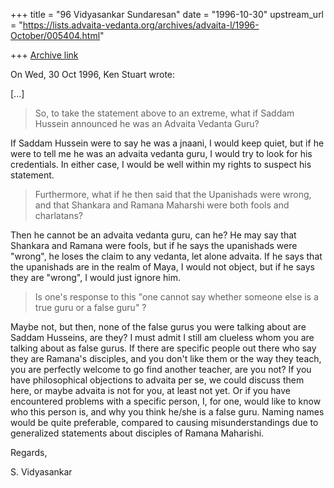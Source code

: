 +++
title = "96 Vidyasankar Sundaresan"
date = "1996-10-30"
upstream_url = "https://lists.advaita-vedanta.org/archives/advaita-l/1996-October/005404.html"

+++
[Archive link](https://lists.advaita-vedanta.org/archives/advaita-l/1996-October/005404.html)

On Wed, 30 Oct 1996, Ken Stuart wrote:

[...]

> So, to take the statement above to an extreme, what if Saddam Hussein
> announced he was an Advaita Vedanta Guru?
>

If Saddam Hussein were to say he was a jnaani, I would keep quiet, but if
he were to tell me he was an advaita vedanta guru, I would try to look for
his credentials. In either case, I would be well within my rights to
suspect his statement.

> Furthermore, what if he then said that the Upanishads were wrong, and
> that Shankara and Ramana Maharshi were both fools and charlatans?
>

Then he cannot be an advaita vedanta guru, can he? He may say that
Shankara and Ramana were fools, but if he says the upanishads were
"wrong", he loses the claim to any vedanta, let alone advaita. If he says
that the upanishads are in the realm of Maya, I would not object, but if
he says they are "wrong", I would just ignore him.

> Is one's response to this "one cannot say whether someone else is a
> true guru or a false guru" ?
>

Maybe not, but then, none of the false gurus you were talking about are
Saddam Husseins, are they? I must admit I still am clueless whom you are
talking about as false gurus. If there are specific people out there who
say they are Ramana's disciples, and you don't like them or the way they
teach, you are perfectly welcome to go find another teacher, are you not?
If you have philosophical objections to advaita per se, we could discuss
them here, or maybe advaita is not for you, at least not yet. Or if you
have encountered problems with a specific person, I, for one, would like
to know who this person is, and why you think he/she is a false guru.
Naming names would be quite preferable, compared to causing
misunderstandings due to generalized statements about disciples of Ramana
Maharishi.

Regards,

S. Vidyasankar

